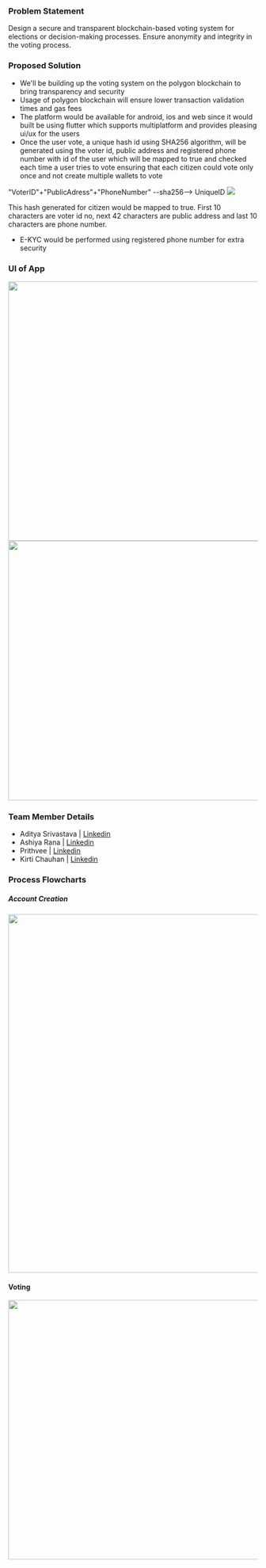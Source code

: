 ### Problem Statement
Design a secure and transparent blockchain-based voting system for elections or decision-making processes. Ensure anonymity and integrity in the voting process.

### Proposed Solution
* We'll be building up the voting system on the polygon blockchain to bring transparency and security 
* Usage of polygon blockchain will ensure lower transaction validation times and gas fees 
* The platform would be available for android, ios and web since it would built be using flutter which supports multiplatform and provides pleasing ui/ux for the users
* Once the user vote, a unique hash id using SHA256 algorithm, will be generated using the voter id, public address and registered phone number with id of the user which will be mapped to true and checked each time a user tries to vote ensuring that each citizen could vote only once and not create multiple wallets to vote

"VoterID"+"PublicAdress"+"PhoneNumber" --sha256--> UniqueID
    <img src="https://github.com/IronicDeGawd/Vcure/assets/91710612/0ea750ac-fcb6-4be4-8289-c74b9fb9cc16">

  This hash generated for citizen would be mapped to true. First 10 characters are voter id no, next 42 characters are public address and last 10 characters are phone number.
  
* E-KYC would be performed using registered phone number for extra security

### UI of App

<img src="https://github.com/IronicDeGawd/Vcure/assets/91710612/6f8ceb3f-4138-46e3-8b9c-48a5d788086f" height="524">
<img src="https://github.com/IronicDeGawd/Vcure/assets/91710612/f5bf5c4d-f8d3-421f-90e3-c3f205efb114" height="524">

### Team Member Details

* Aditya Srivastava | [Linkedin](www.linkedin.com/in/aditya-srivastava-ironic/ "Linkedin") 
* Ashiya Rana | [Linkedin](https://www.linkedin.com/in/ashiya-rana-8ba667251/ "Linkedin")
* Prithvee | [Linkedin](https://www.linkedin.com/in/prithvee-ojha-0290b0267/) 
* Kirti Chauhan | [Linkedin](https://www.linkedin.com/in/kirti-chauhan-24ab4b249/)

### Process Flowcharts
##### Account Creation
<img src="https://github.com/IronicDeGawd/Vcure/assets/91710612/cadc6e09-5bc1-42d8-8e04-979e46321aad" height="724">

#### Voting 
<img src="https://github.com/IronicDeGawd/Vcure/assets/91710612/07ffcdb9-393a-43de-b46d-9a62f3a8b881" height="524">


